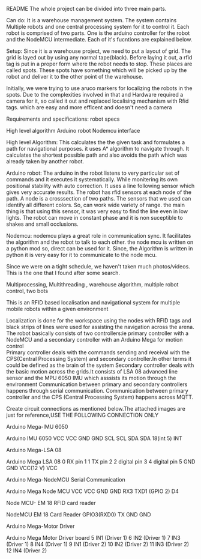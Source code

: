README
The whole project can be divided into three main parts.

Can do: It is a warehouse management system. The system contains Multiple robots and one central processing system for it to control it. Each robot is comprised of two parts. One is the arduino controller for the robot and the NodeMCU intermediate. Each of it's fucntions are explained below.

Setup: Since it is a warehouse project, we need to put a layout of grid. The grid is layed out by using any normal tape(black). Before laying it out, a rfid tag is put in a proper form where the robot needs to stop. These places are called spots. These spots have something which will be picked up by the robot and deliver it to the other point of the warehouse.

Initially, we were trying to use aruco markers for localizing the robots in the spots. Due to the complexities involved in that and Hardware required a camera for it, so called it out and replaced localising mechanism with Rfid tags. which are easy and more efficent and doesn't need a camera

Requirements and specifications: robot specs

High level algorithm Arduino robot Nodemcu interface

High level Algorithm: This calculates the the given task and formulates a path for navigational purposes. it uses A* algorithm to navigate through. It calculates the shortest possible path and also avoids the path which was already taken by another robot.

Arduino robot: The arduino in the robot listens to very particular set of commands and it executes it systematically. While monitering its own positional stability with auto correction. It uses a line following sensor which gives very accurate results. The robot has rfid sensors at each node of the path. A node is a crosssection of two paths. The sensors that we used can identify all different colors. So, can work wide variety of range. the main thing is that using this sensor, it was very easy to find the line even in low lights. The robot can move in constant phase and it is non suceptible to shakes and small occlusions.

Nodemcu: nodemcu plays a great role in communication sync. It facilitates the algorithm and the robot to talk to each other. the node mcu is written on a python mod so, direct can be used for it. Since, the Algorithm is written in python it is very easy for it to communicate to the node mcu.

Since we were on a tight schedule, we haven't taken much photos/videos. This is the one that I found after some search.

Multiprocessing, Multithreading , warehouse algorithm, multiple robot control, two bots


This is an RFID based localisation and navigational system for multiple mobile robots within a given environment

Localization is done for the workspace using the nodes with RFID tags and black strips of lines were used for assisting 
the navigation across the arena.
The robot basically consists of two controllers:ie primary  controller with a NodeMCU and a  secondary  controller with 
an Arduino Mega for motion control 	
Primary controller deals with the commands sending and receival with the CPS(Central Processing 
System) and secondary controller.In other terms it could be defined as the brain  of the system
Secondary controller deals with the basic motion across the grids.It consists of LSA 08 advanced line sensor and the MPU 6050 IMU which asssists its motion through the environment
Communication between primary and secondary controllers happens through serial communication.
Communication between primary controller and the CPS (Central Processing System) happens across MQTT.

Create circuit connections as mentioned below.The attached images are just for reference,USE THE FOLLOWING CONNECTION ONLY

Arduino Mega-IMU 6050

Arduino	IMU   6050
VCC	          VCC
GND       	  GND
SCL       	  SCL
SDA       	  SDA
18(int 5)	    INT 


Arduino Mega-LSA 08

Arduino Mega	LSA 08
0	            RX pin 1
1	            TX pin 2
2	            digital pin 3
4             digital pin 5
GND	          GND
VCC(12 V)    	VCC


Arduino Mega-NodeMCU Serial Communication

Arduino Mega	Node MCU
VCC	          VCC
GND         	GND
RX3      	    TXD1 (GPIO 2) D4



Node MCU- EM 18 RFID card reader

NodeMCU	      EM 18 Card Reader
GPIO3(RXD0)  	TX
GND	          GND



Arduino Mega-Motor Driver


Arduino Mega	Motor Driver board
5	            IN1   (Driver 1)
6           	IN2  (Driver 1)
7           	IN3  (Driver 1)
8	            IN4 (Driver 1)
9	            IN1  (Driver 2)
10          	IN2  (Driver 2)
11          	IN3  (Driver 2)
12          	IN4  (Driver 2)


